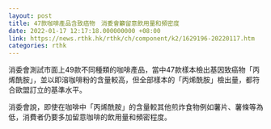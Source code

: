 ```yaml
---
layout: post
title: 47款咖啡產品含致癌物　消委會籲留意飲用量和頻密度
date: 2022-01-17 12:17:18.000000000 +08:00
link: https://news.rthk.hk/rthk/ch/component/k2/1629196-20220117.htm
categories: rthk
---
```


消委會測試市面上49款不同種類的咖啡產品，當中47款樣本檢出基因致癌物「丙烯酰胺」，並以即溶咖啡粉的含量較高，但全部樣本的「丙烯酰胺」檢出量，都符合歐盟訂立的基準水平。

消委會說，即使在咖啡中「丙烯酰胺」的含量較其他煎炸食物例如薯片、薯條等為低，消費者仍要多加留意咖啡的飲用量和頻密程度。
